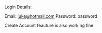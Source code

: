 Login Details:

Email: luke@hotmail.com
Password: password

Create Account feauture is also working fine.
